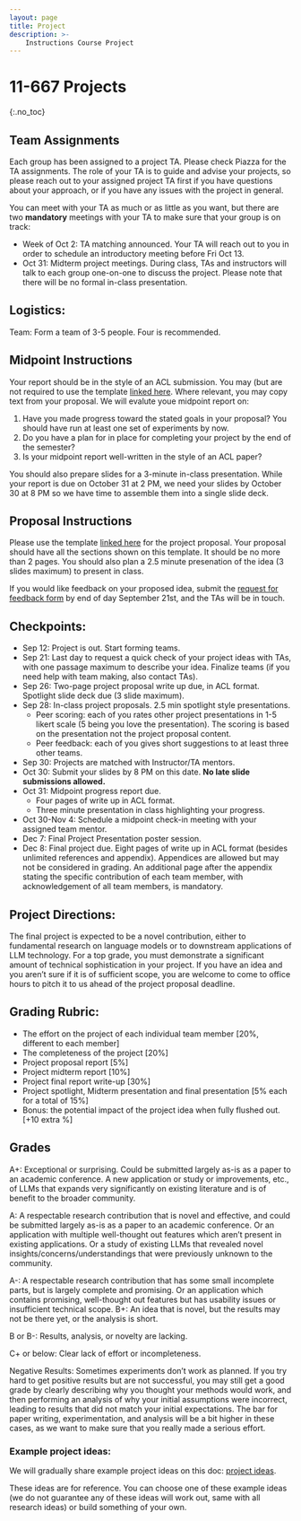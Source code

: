 ```yaml
---
layout: page
title: Project
description: >-
    Instructions Course Project
---
```


# 11-667 Projects
{:.no_toc}

## Team Assignments 
Each group has been assigned to a project TA. Please check Piazza for the TA assignments. The role of your TA is to guide and advise your projects, so please reach out to your assigned project TA first if you have questions about your approach, or if you have any issues with the project in general.

You can meet with your TA as much or as little as you want, but there are two **mandatory** meetings with your TA to make sure that your group is on track:

- Week of Oct 2: TA matching announced. Your TA will reach out to you in order to schedule an introductory meeting before Fri Oct 13.
- Oct 31: Midterm project meetings. During class, TAs and instructors will talk to each group one-on-one to discuss the project. Please note that there will be no formal in-class presentation.

## Logistics:
Team: Form a team of 3-5 people. Four is recommended. 

## Midpoint Instructions
Your report should be in the style of an ACL submission. You may (but are not required to use the template [linked here](https://github.com/daphnei/cmu-llm-class/raw/main/homework_materials/project_midpoint_template.zip). Where relevant, you may copy text from your proposal. We will evalute youe midpoint report on:

1. Have you made progress toward the stated goals in your proposal? You should have run at least one set of experiments by now.
2. Do you have a plan for in place for completing your project by the end of the semester?
3. Is your midpoint report well-written in the style of an ACL paper?

You should also prepare slides for a 3-minute in-class presentation. While your report is due on October 31 at 2 PM, we need your slides by October 30 at 8 PM so we have time to assemble them into a single slide deck.

## Proposal Instructions
Please use the template [linked here](https://github.com/daphnei/cmu-llm-class/raw/main/homework_materials/project_proposal_template.zip) for the project proposal. Your proposal should have all the sections shown on this template. It should be no more than 2 pages. You should also plan a 2.5 minute presenation of the idea (3 slides maximum) to present in class.

If you would like feedback on your proposed idea, submit the [request for feedback form](https://forms.gle/182Trs8zddrjhv6B7) by end of day September 21st, and the TAs will be in touch.

## Checkpoints: 
- Sep 12: Project is out. Start forming teams.
- Sep 21: Last day to request a quick check of your project ideas with TAs, with one passage maximum to describe your idea. Finalize teams (if you need help with team making, also contact TAs).
- Sep 26: Two-page project proposal write up due, in ACL format. Spotlight slide deck due (3 slide maximum).
- Sep 28: In-class project proposals. 2.5 min spotlight style presentations.
  - Peer scoring: each of you rates other project presentations in 1-5 likert scale (5 being you love the presentation). The scoring is based on the presentation not the project proposal content.
  - Peer feedback: each of you gives short suggestions to at least three other teams.
- Sep 30: Projects are matched with Instructor/TA mentors.
- Oct 30: Submit your slides by 8 PM on this date. **No late slide submissions allowed.**
- Oct 31: Midpoint progress report due.
  - Four pages of write up in ACL format.
  - Three minute presentation in class highlighting your progress.
- Oct 30-Nov 4: Schedule a midpoint check-in meeting with your assigned team mentor.
- Dec 7: Final Project Presentation poster session.
- Dec 8: Final project due. Eight pages of write up in ACL format (besides unlimited references and appendix). Appendices are allowed but may not be considered in grading. An additional page after the appendix stating the specific contribution of each team member, with acknowledgement of all team members, is mandatory.

## Project Directions:
The final project is expected to be a novel contribution, either to fundamental research on language models  or to downstream applications of LLM technology. For a top grade, you must demonstrate a significant amount of technical sophistication in your project. If you have an idea and you aren’t sure if it is of sufficient scope, you are welcome to come to office hours to pitch it to us ahead of the project proposal deadline.

## Grading Rubric: 
- The effort on the project of each individual team member [20%, different to each member]
- The completeness of the project [20%]
- Project proposal report [5%]
- Project midterm report [10%]
- Project final report write-up [30%]
- Project spotlight, Midterm presentation and final presentation [5% each for a total of 15%]
- Bonus: the potential impact of the project idea when fully flushed out. [+10 extra %]

## Grades
A+: Exceptional or surprising. Could be submitted largely as-is as a paper to an academic conference. A new application or study or improvements, etc., of LLMs that expands very significantly on existing literature and is of benefit to the broader community.

A: A respectable research contribution that is novel and effective, and could be submitted largely as-is as a paper to an academic conference. Or an application with multiple well-thought out features which aren’t present in existing applications. Or a study of existing LLMs that revealed novel insights/concerns/understandings that were previously unknown to the community.

A-: A respectable research contribution that has some small incomplete parts, but is largely complete and promising. Or an application which contains promising, well-thought out features but has usability issues or insufficient technical scope.
B+: An idea that is novel, but the results may not be there yet, or the analysis is short.

B or B-: Results, analysis, or novelty are lacking.

C+ or below: Clear lack of effort or incompleteness.

Negative Results: Sometimes experiments don’t work as planned. If you try hard to get positive results but are not successful, you may still get a good grade by clearly describing why you thought your methods would work, and then performing an analysis of why your initial assumptions were incorrect, leading to results that did not match your initial expectations. The bar for paper writing, experimentation, and analysis will be a bit higher in these cases, as we want to make sure that you really made a serious effort.

### Example project ideas:
We will gradually share example project ideas on this doc: 
[project ideas](https://docs.google.com/document/d/1X-omaxkP9VAFtLRu7QoZEBait2ZDc827FyqwMZC_6R4/edit?usp=sharing). 

These ideas are for reference. 
You can choose one of these example ideas (we do not guarantee any of these ideas will work out, same with all research ideas) or build something of your own.
